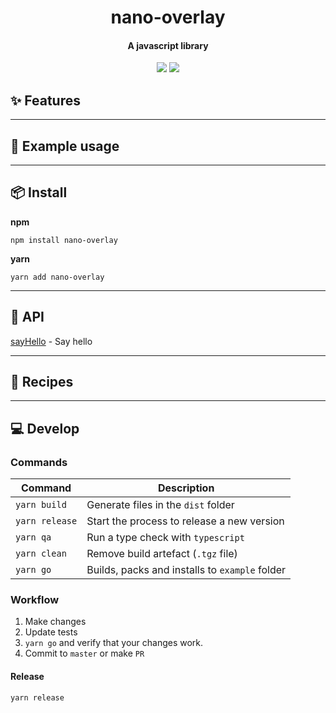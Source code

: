 <h1 align="center">
  nano-overlay
</h1>
<h4 align="center">
    A javascript library
</h4>

<div align="center">
  <img src="https://badgen.net/npm/v/nano-overlay?icon=npm" />
  <img src="https://badgen.net/bundlephobia/minzip/nano-overlay" />
</div>

## :sparkles: Features

---

## :wrench: Example usage

---

## :package: Install

**npm**

```
npm install nano-overlay
```

**yarn**

```
yarn add nano-overlay
```

---

## :newspaper: API

[sayHello](docs/sayHello.md) - Say hello

---

## :book: Recipes

---

## :computer: Develop

### Commands

| Command        | Description                                    |
| -------------- | ---------------------------------------------- |
| `yarn build`   | Generate files in the `dist` folder            |
| `yarn release` | Start the process to release a new version     |
| `yarn qa`      | Run a type check with `typescript`             |
| `yarn clean`   | Remove build artefact (`.tgz` file)            |
| `yarn go`      | Builds, packs and installs to `example` folder |

### Workflow

1. Make changes
2. Update tests 
3. `yarn go` and verify that your changes work.
4. Commit to `master` or make `PR`

#### Release

`yarn release`

